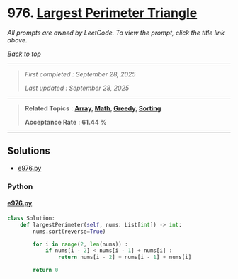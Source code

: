 # 976. [Largest Perimeter Triangle](<https://leetcode.com/problems/largest-perimeter-triangle>)

*All prompts are owned by LeetCode. To view the prompt, click the title link above.*

*[Back to top](<../README.md>)*

------

> *First completed : September 28, 2025*
>
> *Last updated : September 28, 2025*

------

> **Related Topics** : **[Array](<by_topic/Array.md>), [Math](<by_topic/Math.md>), [Greedy](<by_topic/Greedy.md>), [Sorting](<by_topic/Sorting.md>)**
>
> **Acceptance Rate** : **61.44 %**

------

## Solutions

- [e976.py](<../my-submissions/e976.py>)
### Python
#### [e976.py](<../my-submissions/e976.py>)
```Python
class Solution:
    def largestPerimeter(self, nums: List[int]) -> int:
        nums.sort(reverse=True)

        for i in range(2, len(nums)) :
            if nums[i - 2] < nums[i - 1] + nums[i] :
                return nums[i - 2] + nums[i - 1] + nums[i]

        return 0
```

